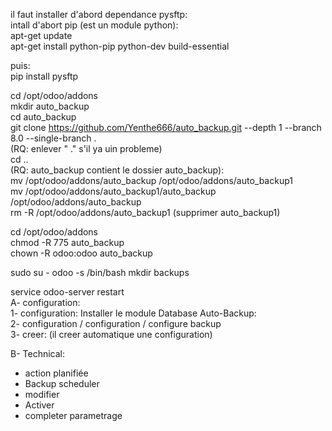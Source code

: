 
il faut installer d'abord dependance pysftp:  
 intall d'abort pip (est un module python):     
 apt-get update  
 apt-get install python-pip python-dev build-essential    
 
 puis:  
 pip install pysftp  


cd /opt/odoo/addons  
mkdir auto_backup  
cd auto_backup  
git clone https://github.com/Yenthe666/auto_backup.git --depth 1 --branch 8.0 --single-branch .  
(RQ: enlever " ." s'il ya uin probleme)  
cd ..  
(RQ: auto_backup contient le dossier auto_backup):  
mv /opt/odoo/addons/auto_backup /opt/odoo/addons/auto_backup1  
mv /opt/odoo/addons/auto_backup1/auto_backup /opt/odoo/addons/auto_backup  
rm -R /opt/odoo/addons/auto_backup1  (supprimer auto_backup1)

cd /opt/odoo/addons   
chmod -R 775 auto_backup  
chown -R odoo:odoo auto_backup 

sudo su - odoo -s /bin/bash
mkdir backups

service odoo-server restart  
A-  configuration:  
1- configuration: Installer le module Database Auto-Backup:     
2- configuration / configuration / configure backup    
3- creer: (il creer automatique une configuration)    

B- Technical:  
- action planifiée
- Backup scheduler  
- modifier  
- Activer  
- completer parametrage  






 



